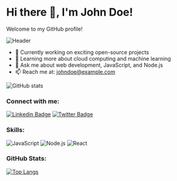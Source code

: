 # Hi there 👋, I'm John Doe!
Welcome to my GitHub profile!

![Header](https://your-banner-image-url.com)

- 🔭 Currently working on exciting open-source projects
- 🌱 Learning more about cloud computing and machine learning
- 💬 Ask me about web development, JavaScript, and Node.js
- 📫 Reach me at: johndoe@example.com

![GitHub stats](https://github-readme-stats.vercel.app/api?username=your-username&show_icons=true&theme=dark)

### Connect with me:
[![Linkedin Badge](https://img.shields.io/badge/-JohnDoe-blue?style=flat-square&logo=Linkedin&logoColor=white&link=https://www.linkedin.com/in/johndoe)](https://www.linkedin.com/in/johndoe)
[![Twitter Badge](https://img.shields.io/badge/-@johndoe-00acee?style=flat-square&logo=twitter&logoColor=white&link=https://twitter.com/johndoe)](https://twitter.com/johndoe)

### Skills:
![JavaScript](https://img.shields.io/badge/-JavaScript-black?style=flat-square&logo=javascript)
![Node.js](https://img.shields.io/badge/-Nodejs-c0ebd?style=flat-square&logo=Node.js)
![React](https://img.shields.io/badge/-React-blue?style=flat-square&logo=react)

### GitHub Stats:
[![Top Langs](https://github-readme-stats.vercel.app/api/top-langs/?username=your-username&layout=compact)](https://github.com/anuraghazra/github-readme-stats)
